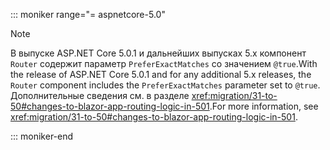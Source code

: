 ::: moniker range="= aspnetcore-5.0"

> [!NOTE]
> <span data-ttu-id="7a93e-101">В выпуске ASP.NET Core 5.0.1 и дальнейших выпусках 5.x компонент `Router` содержит параметр `PreferExactMatches` со значением `@true`.</span><span class="sxs-lookup"><span data-stu-id="7a93e-101">With the release of ASP.NET Core 5.0.1 and for any additional 5.x releases, the `Router` component includes the `PreferExactMatches` parameter set to `@true`.</span></span> <span data-ttu-id="7a93e-102">Дополнительные сведения см. в разделе <xref:migration/31-to-50#changes-to-blazor-app-routing-logic-in-501>.</span><span class="sxs-lookup"><span data-stu-id="7a93e-102">For more information, see <xref:migration/31-to-50#changes-to-blazor-app-routing-logic-in-501>.</span></span>

::: moniker-end
